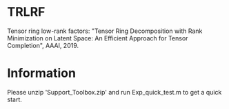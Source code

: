 # TRLRF
Tensor ring low-rank factors:
"Tensor Ring Decomposition with Rank Minimization on Latent Space:
            An Efficient Approach for Tensor Completion", AAAI, 2019.
# Information
Please unzip 'Support_Toolbox.zip' and run Exp_quick_test.m to get a quick start.
